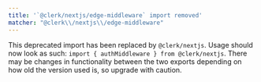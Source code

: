 ```yaml
---
title: '`@clerk/nextjs/edge-middleware` import removed'
matcher: "@clerk\\/nextjs\\/edge-middleware"
---
```


This deprecated import has been replaced by `@clerk/nextjs`. Usage should now look as such: `import { authMiddleware } from @clerk/nextjs`. There may be changes in functionality between the two exports depending on how old the version used is, so upgrade with caution.
